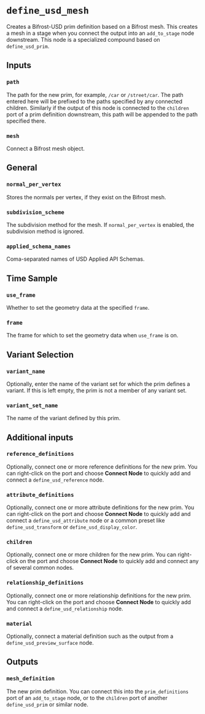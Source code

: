 # `define_usd_mesh`

Creates a Bifrost-USD prim definition based on a Bifrost mesh. This creates a mesh in a stage when you connect the output into an `add_to_stage` node downstream. This node is a specialized compound based on `define_usd_prim`.

## Inputs

### `path`

The path for the new prim, for example, `/car` or `/street/car`. The path entered here will be prefixed to the paths specified by any connected children. Similarly if the output of this node is connected to the `children` port of a prim definition downstream, this path will be appended to the path specified there.

### `mesh`

Connect a Bifrost mesh object.

## General

### `normal_per_vertex`

Stores the normals per vertex, if they exist on the Bifrost mesh.

### `subdivision_scheme`

The subdivision method for the mesh. If `normal_per_vertex` is enabled, the subdivision method is ignored.

### `applied_schema_names`

Coma-separated names of USD Applied API Schemas.

## Time Sample

### `use_frame`

Whether to set the geometry data at the specified `frame`.

### `frame`

The frame for which to set the geometry data when `use_frame` is on.

## Variant Selection

### `variant_name`

Optionally, enter the name of the variant set for which the prim defines a variant. If this is left empty, the prim is not a member of any variant set.

### `variant_set_name`

The name of the variant defined by this prim.

## Additional inputs

### `reference_definitions`

Optionally, connect one or more reference definitions for the new prim. You can right-click on the port and choose **Connect Node** to quickly add and connect a `define_usd_reference` node.

### `attribute_definitions`

Optionally, connect one or more attribute definitions for the new prim. You can right-click on the port and choose **Connect Node** to quickly add and connect a `define_usd_attribute` node or a common preset like `define_usd_transform` or `define_usd_display_color`.

### `children`

Optionally, connect one or more children for the new prim.  You can right-click on the port and choose **Connect Node** to quickly add and connect any of several common nodes.

### `relationship_definitions`

Optionally, connect one or more relationship definitions for the new prim. You can right-click on the port and choose **Connect Node** to quickly add and connect a `define_usd_relationship` node.

### `material`

Optionally, connect a material definition such as the output from a `define_usd_preview_surface` node.

## Outputs

### `mesh_definition`

The new prim definition. You can connect this into the `prim_definitions` port of an `add_to_stage` node, or to the `children` port of another `define_usd_prim` or similar node.
